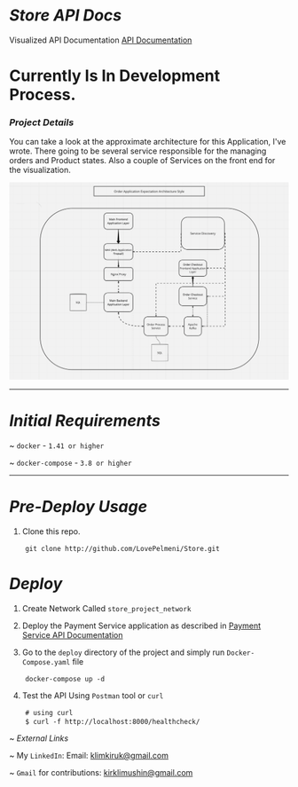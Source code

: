 # *Store API Docs*

Visualized API Documentation [API Documentation]("http://localhost:8000/swagger/")


# Currently Is In Development Process.


### *Project Details*

  You can take a look at the approximate architecture for this Application, I've wrote.
  There going to be several service responsible for the managing orders and Product states. Also a couple of Services on the front end for the visualization.
<p align="center">
  <a href="*"><img src="./docs/Снимок экрана 2022-06-30 в 18.27.19.png" alt="FastAPI"></a>


---

# *Initial Requirements*


~ `docker` - `1.41 or higher`

~ `docker-compose` - `3.8 or higher`


---

# *Pre-Deploy Usage*


1. Clone this repo.

```editorconfig
    git clone http://github.com/LovePelmeni/Store.git

```

# *Deploy*

1. Create Network Called `store_project_network`

2. Deploy the Payment Service application as described in [Payment Service API Documentation]("http://github.com/LovePelmeni/PaymentService.git")

3. Go to the `deploy` directory of the project and simply run `Docker-Compose.yaml` file

```editorconfig
    docker-compose up -d
```
4. Test the API Using `Postman` tool or `curl`

```editorconfig
    # using curl
    $ curl -f http://localhost:8000/healthcheck/
```

~ *External Links*


~ My `LinkedIn`: Email: klimkiruk@gmail.com 

~ `Gmail` for contributions: kirklimushin@gmail.com 
